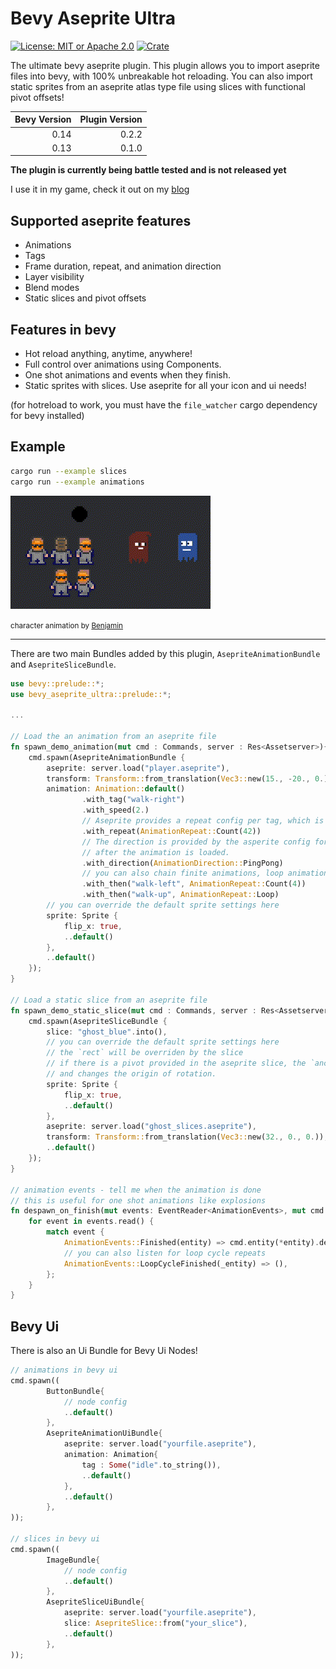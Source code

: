 # Bevy Aseprite Ultra


[![License: MIT or Apache 2.0](https://img.shields.io/badge/License-MIT%20or%20Apache2-blue.svg)](./LICENSE)
[![Crate](https://img.shields.io/crates/v/bevy_aseprite_ultra.svg)](https://crates.io/crates/bevy_aseprite_ultra)

The ultimate bevy aseprite plugin. This plugin allows you to import aseprite files into bevy, with 100% unbreakable
hot reloading. You can also import static sprites from an aseprite atlas type file using slices with functional pivot offsets!

| Bevy Version | Plugin Version |
| -----------: | -------------: |
|         0.14 |          0.2.2 |
|         0.13 |          0.1.0 |

**The plugin is currently being battle tested and is not released yet**

I use it in my game, check it out on my [blog](https://lommix.com)

## Supported aseprite features

-   Animations
-   Tags
-   Frame duration, repeat, and animation direction
-   Layer visibility
-   Blend modes
-   Static slices and pivot offsets

## Features in bevy

-   Hot reload anything, anytime, anywhere!
-   Full control over animations using Components.
-   One shot animations and events when they finish.
-   Static sprites with slices. Use aseprite for all your icon and ui needs!

(for hotreload to work, you must have the `file_watcher` cargo dependency for bevy installed)

## Example

```bash
cargo run --example slices
cargo run --example animations
```

![Example](docs/example.gif)

<small> character animation by [Benjamin](https://github.com/headcr4sh) </small>

---

There are two main Bundles added by this plugin, `AsepriteAnimationBundle` and `AsepriteSliceBundle`.

```rust
use bevy::prelude::*;
use bevy_aseprite_ultra::prelude::*;

...

// Load the an animation from an aseprite file
fn spawn_demo_animation(mut cmd : Commands, server : Res<Assetserver>){
    cmd.spawn(AsepriteAnimationBundle {
        aseprite: server.load("player.aseprite"),
        transform: Transform::from_translation(Vec3::new(15., -20., 0.)),
        animation: Animation::default()
                .with_tag("walk-right")
                .with_speed(2.)
                // Aseprite provides a repeat config per tag, which is beeing ignored on purpose.
                .with_repeat(AnimationRepeat::Count(42))
                // The direction is provided by the asperite config for the tag, but can be overwritten
                // after the animation is loaded.
                .with_direction(AnimationDirection::PingPong)
                // you can also chain finite animations, loop animations with never finish
                .with_then("walk-left", AnimationRepeat::Count(4))
                .with_then("walk-up", AnimationRepeat::Loop)
        // you can override the default sprite settings here
        sprite: Sprite {
            flip_x: true,
            ..default()
        },
        ..default()
    });
}

// Load a static slice from an aseprite file
fn spawn_demo_static_slice(mut cmd : Commands, server : Res<Assetserver>){
    cmd.spawn(AsepriteSliceBundle {
        slice: "ghost_blue".into(),
        // you can override the default sprite settings here
        // the `rect` will be overriden by the slice
        // if there is a pivot provided in the aseprite slice, the `anchor` will be overwritten
        // and changes the origin of rotation.
        sprite: Sprite {
            flip_x: true,
            ..default()
        },
        aseprite: server.load("ghost_slices.aseprite"),
        transform: Transform::from_translation(Vec3::new(32., 0., 0.)),
        ..default()
    });
}

// animation events - tell me when the animation is done
// this is useful for one shot animations like explosions
fn despawn_on_finish(mut events: EventReader<AnimationEvents>, mut cmd : Commands){
    for event in events.read() {
        match event {
            AnimationEvents::Finished(entity) => cmd.entity(*entity).despawn_recursive(),
            // you can also listen for loop cycle repeats
            AnimationEvents::LoopCycleFinished(_entity) => (),
        };
    }
}
```

## Bevy Ui

There is also an Ui Bundle for Bevy Ui Nodes!

```rust
// animations in bevy ui
cmd.spawn((
        ButtonBundle{
            // node config
            ..default()
        },
        AsepriteAnimationUiBundle{
            aseprite: server.load("yourfile.aseprite"),
            animation: Animation{
                tag : Some("idle".to_string()),
                ..default()
            },
            ..default()
        },
));

// slices in bevy ui
cmd.spawn((
        ImageBundle{
            // node config
            ..default()
        },
        AsepriteSliceUiBundle{
            aseprite: server.load("yourfile.aseprite"),
            slice: AsepriteSlice::from("your_slice"),
            ..default()
        },
));

```
